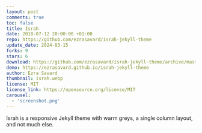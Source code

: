 ```yaml
---
layout: post
comments: true
toc: false
title: Israh
date: 2018-07-12 20:00:00 +01:00
repo: https://github.com/ezrasavard/israh-jekyll-theme
update_date: 2024-03-15
forks: 9
stars: 6
download: https://github.com/ezrasavard/israh-jekyll-theme/archive/master.zip
demo: https://ezrasavard.github.io/israh-jekyll-theme
author: Ezra Savard
thumbnail: israh.webp
license: MIT
license_link: https://opensource.org/license/MIT
carousel:
  - 'screenshot.png'
---
```


Israh is a responsive Jekyll theme with warm greys, a single column layout, and not much else.
